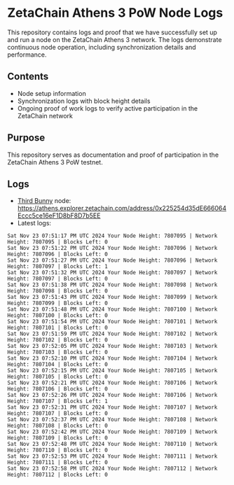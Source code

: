 # ZetaChain Athens 3 PoW Node Logs
This repository contains logs and proof that we have successfully set up and run a node on the ZetaChain Athens 3 network. The logs demonstrate continuous node operation, including synchronization details and performance.

## Contents
- Node setup information
- Synchronization logs with block height details
- Ongoing proof of work logs to verify active participation in the ZetaChain network

## Purpose
This repository serves as documentation and proof of participation in the ZetaChain Athens 3 PoW testnet.

## Logs

- [Third Bunny](https://thirdbunny.xyz/) node: https://athens.explorer.zetachain.com/address/0x225254d35dE666064Eccc5ce16eF1D8bF8D7b5EE
- Latest logs:
```
Sat Nov 23 07:51:17 PM UTC 2024 Your Node Height: 7807095 | Network Height: 7807095 | Blocks Left: 0
Sat Nov 23 07:51:22 PM UTC 2024 Your Node Height: 7807096 | Network Height: 7807096 | Blocks Left: 0
Sat Nov 23 07:51:27 PM UTC 2024 Your Node Height: 7807096 | Network Height: 7807097 | Blocks Left: 1
Sat Nov 23 07:51:32 PM UTC 2024 Your Node Height: 7807097 | Network Height: 7807097 | Blocks Left: 0
Sat Nov 23 07:51:38 PM UTC 2024 Your Node Height: 7807098 | Network Height: 7807098 | Blocks Left: 0
Sat Nov 23 07:51:43 PM UTC 2024 Your Node Height: 7807099 | Network Height: 7807099 | Blocks Left: 0
Sat Nov 23 07:51:48 PM UTC 2024 Your Node Height: 7807100 | Network Height: 7807100 | Blocks Left: 0
Sat Nov 23 07:51:54 PM UTC 2024 Your Node Height: 7807101 | Network Height: 7807101 | Blocks Left: 0
Sat Nov 23 07:51:59 PM UTC 2024 Your Node Height: 7807102 | Network Height: 7807102 | Blocks Left: 0
Sat Nov 23 07:52:05 PM UTC 2024 Your Node Height: 7807103 | Network Height: 7807103 | Blocks Left: 0
Sat Nov 23 07:52:10 PM UTC 2024 Your Node Height: 7807104 | Network Height: 7807104 | Blocks Left: 0
Sat Nov 23 07:52:15 PM UTC 2024 Your Node Height: 7807105 | Network Height: 7807105 | Blocks Left: 0
Sat Nov 23 07:52:21 PM UTC 2024 Your Node Height: 7807106 | Network Height: 7807106 | Blocks Left: 0
Sat Nov 23 07:52:26 PM UTC 2024 Your Node Height: 7807106 | Network Height: 7807107 | Blocks Left: 1
Sat Nov 23 07:52:31 PM UTC 2024 Your Node Height: 7807107 | Network Height: 7807107 | Blocks Left: 0
Sat Nov 23 07:52:37 PM UTC 2024 Your Node Height: 7807108 | Network Height: 7807108 | Blocks Left: 0
Sat Nov 23 07:52:42 PM UTC 2024 Your Node Height: 7807109 | Network Height: 7807109 | Blocks Left: 0
Sat Nov 23 07:52:48 PM UTC 2024 Your Node Height: 7807110 | Network Height: 7807110 | Blocks Left: 0
Sat Nov 23 07:52:53 PM UTC 2024 Your Node Height: 7807111 | Network Height: 7807111 | Blocks Left: 0
Sat Nov 23 07:52:58 PM UTC 2024 Your Node Height: 7807112 | Network Height: 7807112 | Blocks Left: 0
```
